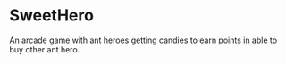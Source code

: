 # SweetHero
An arcade game with ant heroes getting candies to earn points in able to buy other ant hero.

